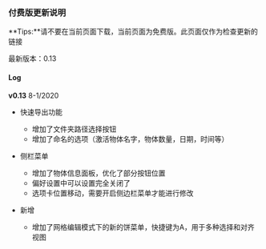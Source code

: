 ### 付费版更新说明

**Tips:**请不要在当前页面下载，当前页面为免费版。此页面仅作为检查更新的链接

最新版本：0.13

#### Log

**v0.13**  8-1/2020

+ 快速导出功能
    + 增加了文件夹路径选择按钮
    + 增加了命名的选项（激活物体名字，物体数量，日期，时间等）

+ 侧栏菜单
    + 增加了物体信息面板，优化了部分按钮位置
    + 偏好设置中可以设置完全关闭了
    + 选项卡位置移动，需要开启侧边栏菜单才能进行修改
+ 新增
    + 增加了网格编辑模式下的新的饼菜单，快捷键为A，用于多种选择和对齐视图
